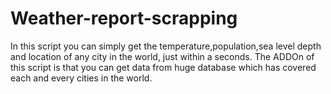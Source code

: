 # Weather-report-scrapping
In this script you can simply get the temperature,population,sea level depth and location of any city in the world, just within a seconds. The ADDOn of this script is that you can get data from huge database which has covered each and every cities in the world.
